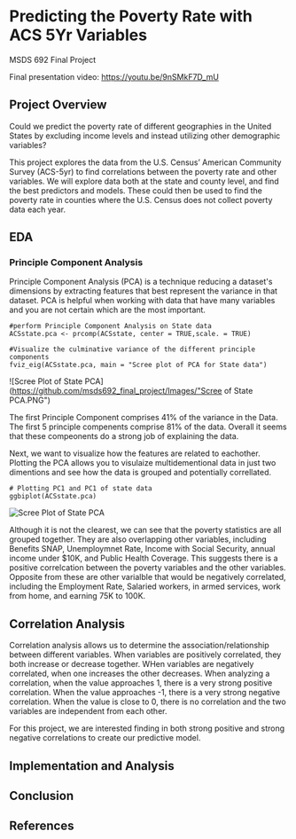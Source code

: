 # Predicting the Poverty Rate with ACS 5Yr Variables
MSDS 692 Final Project

Final presentation video: https://youtu.be/9nSMkF7D_mU

## Project Overview
Could we predict the poverty rate of different geographies in the United States by excluding income levels and instead utilizing other demographic variables?

This project explores the data from the U.S. Census’ American Community Survey (ACS-5yr) to find correlations between the poverty rate and other variables. We will explore data both at the state and county level, and find the best predictors and models. These could then be used to find the poverty rate in counties where the U.S. Census does not collect poverty data each year. 

## EDA
### Principle Component Analysis

Principle Component Analysis (PCA) is a technique reducing a dataset's dimensions by extracting features that best represent the variance in that dataset. PCA is helpful when working with data that have many variables and you are not certain which are the most important.
```{r}
#perform Principle Component Analysis on State data
ACSstate.pca <- prcomp(ACSstate, center = TRUE,scale. = TRUE)

#Visualize the culminative variance of the different principle components
fviz_eig(ACSstate.pca, main = "Scree plot of PCA for State data")
```

![Scree Plot of State PCA](https://github.com/msds692_final_project/Images/"Scree of State PCA.PNG")
      
The first Principle Component comprises 41% of the variance in the Data. The first 5 principle compenents comprise 81% of the data. Overall it seems that these compeonents do a strong job of explaining the data. 

Next, we want to visualize how the features are related to eachother. Plotting the PCA allows you to visulaize multidementional data in just two dimentions and see how the data is grouped and potentially correllated.
```{r}
# Plotting PC1 and PC1 of state data
ggbiplot(ACSstate.pca)
```
![Scree Plot of State PCA](https://github.com/msds692_final_project/Images/PCA_of_State_Data.PNG)
      
Although it is not the clearest, we can see that the poverty statistics are all grouped together. They are also overlapping other variables, including Benefits SNAP, Unemploymnet Rate, Income with Social Security, annual income under $10K, and Public Health Coverage. This suggests there is a positive correlcation between the poverty variables and the other variables. Opposite from these are other varialble that would be negatively correlated, including the Employment Rate, Salaried workers, in armed services, work from home, and earning 75K to 100K. 

## Correlation Analysis
Correlation analysis allows us to determine the association/relationship between different variables. When variables are positively correlated, they both increase or decrease together. WHen variables are negatively correlated, when one increases the other decreases. When analyzing a correlation, when the value approaches 1, there is a very strong positive correlation. When the value approaches -1, there is a very strong negative correlation. When the value is close to 0, there is no correlation and the two variables are independent from each other. 

For this project, we are interested finding in both strong positive and strong negative correlations to create our predictive model.

## Implementation and Analysis

## Conclusion

## References
